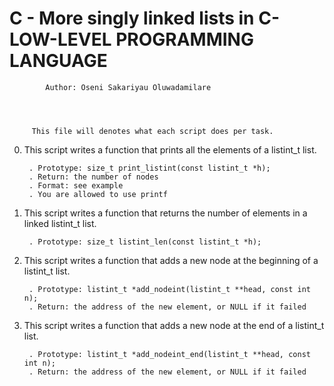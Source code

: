 #	C - More singly linked lists in C-LOW-LEVEL PROGRAMMING LANGUAGE



		    Author: Oseni Sakariyau Oluwadamilare




	     This file will denotes what each script does per task.


0. This script writes a function that prints all the elements of a listint_t list.

    	. Prototype: size_t print_listint(const listint_t *h);
    	. Return: the number of nodes
    	. Format: see example
    	. You are allowed to use printf


1. This script writes a function that returns the number of elements in a linked listint_t list.

    	. Prototype: size_t listint_len(const listint_t *h);

2. This script writes a function that adds a new node at the beginning of a listint_t list.

    	. Prototype: listint_t *add_nodeint(listint_t **head, const int n);
    	. Return: the address of the new element, or NULL if it failed

3. This script writes a function that adds a new node at the end of a listint_t list.

    	. Prototype: listint_t *add_nodeint_end(listint_t **head, const int n);
    	. Return: the address of the new element, or NULL if it failed

